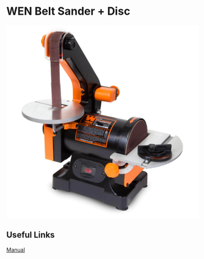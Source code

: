 # WEN Belt Sander + Disc

![](<../.gitbook/assets/image (40).png>)

## Useful Links

[Manual](https://drive.google.com/file/d/1BaDydejmLOTSJVeRhziuBzFiLmF4MVD1/view?usp=sharing)
